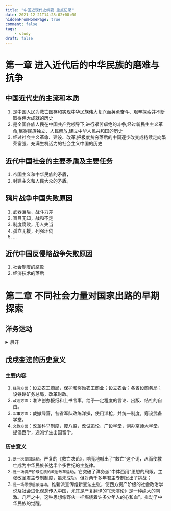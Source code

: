 ```yaml
---
title: "中国近现代史纲要 重点记录"
date: 2021-12-21T14:28:02+08:00
hiddenFromHomePage: true
comment: false
tags:
    - study
draft: false
---
```


# 第一章 进入近代后的中华民族的磨难与抗争

## 中国近代史的主流和本质

1. 是中国人民为救亡图存和实现中华民族伟大复兴而英勇奋斗、艰辛探索并不断取得伟大成就的历史  
2. 是全国各族人民在中国共产党领导下,进行艰苦卓绝的斗争,经过新民主主义革命,赢得民族独立、人民解放,建立中华人民共和国的历史
3. 经过社会主义革命、建设、改革,把极度贫穷落后的中国逐步改变成持续走向繁荣富强、充满生机活力的社会主义中国的历史

## 近代中国社会的主要矛盾及主要任务

1. 帝国主义和中华民族的矛盾，
2. 封建主义和人民大众的矛盾。

## 鸦片战争中国失败原因

1. 武器落后，战斗力差  
2. 盲目无知，战和不定  
3. 制度腐败，用人失当  
4. 孤立无援，列强环伺   
5. ...

## 近代中国反侵略战争失败原因

1. 社会制度的腐败  
2. 经济技术的落后

# 第二章 不同社会力量对国家出路的早期探索

## 洋务运动

<details>
  <summary>展开</summary>

### 兴起的原因背景

1. 镇压太平天国农民起义的教训（`主观自觉性`）。
2. 世界资本主义潮流的冲击（`历史必然性`）。   
（黄埔船坞公司，耶松船厂、砖茶厂、制糖厂、轧花厂、制革厂、羊毛刷洗厂；旗昌洋行、太古洋行；东方银行、汇丰银行）
3. 第二次鸦片战争后“中外和好”局面。（`现实可能性`）

### 主要内容

1. 外交机关的初步创立
2. 创办近代军工企业
3. 筹建近代海军
4. 创办近代民用工业
5. 创办近代教育事业

### 历史功绩

1. 洋务运动开启了中国工业化亦即近代化的进程，刺激了中国民族资本主义的产生；
2. 洋务运动时期，开办了一批新式学堂，派出了最早的官派留学生，这是中国近代教育的开始；
3. 伴随着资本主义生产方式的出现，中国传统的根深蒂固的封建思想观念受到冲击，价值观念和思维方式开始变化，洋务运动在一定程度上引领了社会风气的改变。

### 失败原因

1. 洋务运动具有封建性。
洋务运动的指导思想是“中学为体，西学为用”。  
即在维护封建社会制度的前提下引进西方生产技术，其结果只能是“新其貌，而不新其心”。因为新的生产力与生产关系及其上层建筑不相适应。
2. 洋务企业的管理具有腐朽性。   
企业经营照搬封建官府的衙门作风，陈腐落后，贪污受贿、挥霍浪费等官场恶习十分严重，企业运行步履艰难。
顽固派的激烈反对。
3. 洋务运动处处受到顽固派的阻挠和破坏，从而加大了洋务运动开展的阻力。
</details>

## 戊戌变法的历史意义

### 主要内容

1. `经济方面`：设立农工商局，保护和奖励农工商业；设立农会；各省设商务局；设铁路矿务总局，改革财政。
2. `政治方面`：准许创办报纸和上书言事，给予一定程度的言论、出版、结社的自由。
3. `军事方面`：裁撤绿营，各省军队改练洋操，使用洋枪，并统一制度。筹设武备学堂。
4. `文教方面`：改革科举制度，废八股，改试策论，广设学堂，创办京师大学堂，提倡西学，选派学生出国留学。

### 历史意义

1. `是一次爱国运动`。严复的《救亡决论》，响亮地喊出了“救亡”这个词，从而使救亡成为中华民族长达半个多世纪的主旋律。
2. `是一场资产阶级性质的政治改革运动`。它突破了洋务派“中体西用”思想的局限，主张改革君主专制制度，虽未成功，但对两千多年君主专制发出了挑战；
3. `是一场思想启蒙运动`。维新派宣传维新变法主张，使西方资产阶级的社会政治学说及社会进化观念传入中国，尤其是严复翻译的“《天演论》是一种绝大的刺激。几年之中，这种思想像野火一样燃烧着许多少年人的心和血”。推动了中华民族的觉醒。




